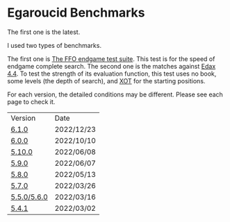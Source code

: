 # Egaroucid Benchmarks

The first one is the latest.



I used two types of benchmarks.



The first one is [The FFO endgame test suite](http://www.radagast.se/othello/ffotest.html). This test is for the speed of endgame complete search. The second one is the matches against [Edax 4.4](https://github.com/abulmo/edax-reversi/releases/tag/v4.4). To test the strength of its evaluation function, this test uses no book, some levels (the depth of search), and [XOT](https://berg.earthlingz.de/xot/aboutxot.php?lang=en) for the starting positions.



For each version, the detailed conditions may be different. Please see each page to check it.



<table>
	<tr>
		<td>Version</td>
		<td>Date</td>
	</tr>
    <tr>
		<td><a href="./6_1_0/">6.1.0</a></td>
		<td>2022/12/23</td>
	</tr>
	<tr>
		<td><a href="./6_0_0/">6.0.0</a></td>
		<td>2022/10/10</td>
	</tr>
    	<tr>
		<td><a href="./5_10_0/">5.10.0</a></td>
		<td>2022/06/08</td>
	</tr>
    	<tr>
		<td><a href="./5_9_0/">5.9.0</a></td>
		<td>2022/06/07</td>
	</tr>
    	<tr>
		<td><a href="./5_8_0/">5.8.0</a></td>
		<td>2022/05/13</td>
	</tr>
    	<tr>
		<td><a href="./5_7_0/">5.7.0</a></td>
		<td>2022/03/26</td>
	</tr>
    	<tr>
		<td><a href="./5_5_0/">5.5.0/5.6.0</a></td>
		<td>2022/03/16</td>
	</tr>
    <tr>
		<td><a href="./5_4_1/">5.4.1</a></td>
		<td>2022/03/02</td>
	</tr>
</table>


